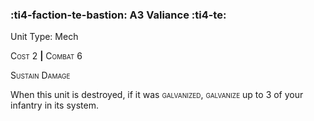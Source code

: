 ### :ti4-faction-te-bastion: **A3 Valiance** :ti4-te:

Unit Type: Mech 

<span style="font-variant:small-caps;">Cost</span> 2 __|__ <span style="font-variant:small-caps;">Combat</span> 6

<span style="font-variant:small-caps;">Sustain Damage</span>

When this unit is destroyed, if it was <span style="font-variant:small-caps;">galvanized</span>, <span style="font-variant:small-caps;">galvanize</span> up to 3 of your infantry in its system.
